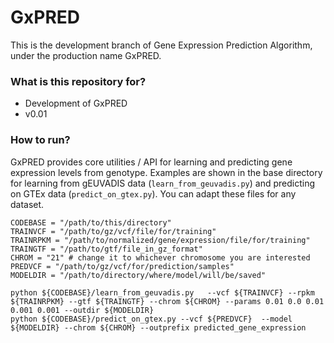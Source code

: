 # GxPRED #

This is the development branch of Gene Expression Prediction Algorithm, under the production name GxPRED.

### What is this repository for? ###

* Development of GxPRED
* v0.01

### How to run? ###
GxPRED provides core utilities / API for learning and predicting gene expression levels from genotype. Examples are shown in the base directory for learning from gEUVADIS data (`learn_from_geuvadis.py`) and predicting on GTEx data (`predict_on_gtex.py`). You can adapt these files for any dataset.

    CODEBASE = "/path/to/this/directory"
    TRAINVCF = "/path/to/gz/vcf/file/for/training"
    TRAINRPKM = "/path/to/normalized/gene/expression/file/for/training"
    TRAINGTF = "/path/to/gtf/file_in_gz_format"
    CHROM = "21" # change it to whichever chromosome you are interested 
    PREDVCF = "/path/to/gz/vcf/for/prediction/samples"
    MODELDIR = "/path/to/directory/where/model/will/be/saved"
    
    python ${CODEBASE}/learn_from_geuvadis.py   --vcf ${TRAINVCF} --rpkm ${TRAINRPKM} --gtf ${TRAINGTF} --chrom ${CHROM} --params 0.01 0.0 0.01 0.001 0.001 --outdir ${MODELDIR}
    python ${CODEBASE}/predict_on_gtex.py --vcf ${PREDVCF}  --model ${MODELDIR} --chrom ${CHROM} --outprefix predicted_gene_expression
